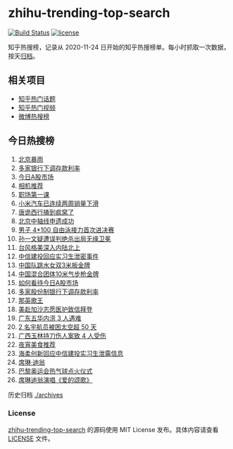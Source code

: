 # zhihu-trending-top-search

[![Build Status](https://github.com/justjavac/zhihu-trending-top-search/workflows/ci/badge.svg?branch=main)](https://github.com/justjavac/zhihu-trending-top-search/actions)
[![license](https://img.shields.io/github/license/justjavac/zhihu-trending-top-search)](https://github.com/justjavac/zhihu-trending-top-search/blob/main/LICENSE)

知乎热搜榜，记录从 2020-11-24 日开始的知乎热搜榜单。每小时抓取一次数据，按天[归档](./archives)。

## 相关项目

- [知乎热门话题](https://github.com/justjavac/zhihu-trending-hot-questions)
- [知乎热门视频](https://github.com/justjavac/zhihu-trending-hot-video)
- [微博热搜榜](https://github.com/justjavac/weibo-trending-hot-search)

## 今日热搜榜

<!-- BEGIN -->
<!-- 最后更新时间 Tue Jul 30 2024 22:10:51 GMT+0800 (China Standard Time) -->

1. [北京暴雨](https://www.zhihu.com/search?q=%E5%8C%97%E4%BA%AC%E6%9A%B4%E9%9B%A8)
1. [多家银行下调存款利率](https://www.zhihu.com/search?q=%E5%A4%9A%E5%AE%B6%E9%93%B6%E8%A1%8C%E4%B8%8B%E8%B0%83%E5%AD%98%E6%AC%BE%E5%88%A9%E7%8E%87)
1. [今日A股市场](https://www.zhihu.com/search?q=%E4%BB%8A%E6%97%A5A%E8%82%A1%E5%B8%82%E5%9C%BA)
1. [相机推荐](https://www.zhihu.com/search?q=%E7%9B%B8%E6%9C%BA%E6%8E%A8%E8%8D%90)
1. [职场第一课](https://www.zhihu.com/search?q=%E8%81%8C%E5%9C%BA%E7%AC%AC%E4%B8%80%E8%AF%BE)
1. [小米汽车已连续两周销量下滑](https://www.zhihu.com/search?q=%E5%B0%8F%E7%B1%B3%E6%B1%BD%E8%BD%A6%E5%B7%B2%E8%BF%9E%E7%BB%AD%E4%B8%A4%E5%91%A8%E9%94%80%E9%87%8F%E4%B8%8B%E6%BB%91)
1. [唐诡西行捅到疯窝了](https://www.zhihu.com/search?q=%E5%94%90%E8%AF%A1%E8%A5%BF%E8%A1%8C%E6%8D%85%E5%88%B0%E7%96%AF%E7%AA%9D%E4%BA%86)
1. [北京中轴线申遗成功](https://www.zhihu.com/search?q=%E5%8C%97%E4%BA%AC%E4%B8%AD%E8%BD%B4%E7%BA%BF%E7%94%B3%E9%81%97%E6%88%90%E5%8A%9F)
1. [男子 4*100 自由泳接力首次进决赛](https://www.zhihu.com/search?q=%E7%94%B7%E5%AD%90%204*100%20%E8%87%AA%E7%94%B1%E6%B3%B3%E6%8E%A5%E5%8A%9B%E9%A6%96%E6%AC%A1%E8%BF%9B%E5%86%B3%E8%B5%9B)
1. [孙一文疑遭误判绝杀出局无缘卫冕](https://www.zhihu.com/search?q=%E5%AD%99%E4%B8%80%E6%96%87%E7%96%91%E9%81%AD%E8%AF%AF%E5%88%A4%E7%BB%9D%E6%9D%80%E5%87%BA%E5%B1%80%E6%97%A0%E7%BC%98%E5%8D%AB%E5%86%95)
1. [台风格美深入内陆北上](https://www.zhihu.com/search?q=%E5%8F%B0%E9%A3%8E%E6%A0%BC%E7%BE%8E%E6%B7%B1%E5%85%A5%E5%86%85%E9%99%86%E5%8C%97%E4%B8%8A)
1. [中信建投回应实习生泄密事件](https://www.zhihu.com/search?q=%E4%B8%AD%E4%BF%A1%E5%BB%BA%E6%8A%95%E5%9B%9E%E5%BA%94%E5%AE%9E%E4%B9%A0%E7%94%9F%E6%B3%84%E5%AF%86%E4%BA%8B%E4%BB%B6)
1. [中国队跳水女双3米板金牌](https://www.zhihu.com/search?q=%E4%B8%AD%E5%9B%BD%E9%98%9F%E8%B7%B3%E6%B0%B4%E5%A5%B3%E5%8F%8C3%E7%B1%B3%E6%9D%BF%E9%87%91%E7%89%8C)
1. [中国混合团体10米气步枪金牌](https://www.zhihu.com/search?q=%E4%B8%AD%E5%9B%BD%E6%B7%B7%E5%90%88%E5%9B%A2%E4%BD%9310%E7%B1%B3%E6%B0%94%E6%AD%A5%E6%9E%AA%E9%87%91%E7%89%8C)
1. [如何看待今日A股市场](https://www.zhihu.com/search?q=%E5%A6%82%E4%BD%95%E7%9C%8B%E5%BE%85%E4%BB%8A%E6%97%A5A%E8%82%A1%E5%B8%82%E5%9C%BA)
1. [多家股份制银行下调存款利率](https://www.zhihu.com/search?q=%E5%A4%9A%E5%AE%B6%E8%82%A1%E4%BB%BD%E5%88%B6%E9%93%B6%E8%A1%8C%E4%B8%8B%E8%B0%83%E5%AD%98%E6%AC%BE%E5%88%A9%E7%8E%87)
1. [那英歌王](https://www.zhihu.com/search?q=%E9%82%A3%E8%8B%B1%E6%AD%8C%E7%8E%8B)
1. [美赴加沙志愿医护致信拜登](https://www.zhihu.com/search?q=%E7%BE%8E%E8%B5%B4%E5%8A%A0%E6%B2%99%E5%BF%97%E6%84%BF%E5%8C%BB%E6%8A%A4%E8%87%B4%E4%BF%A1%E6%8B%9C%E7%99%BB)
1. [广东五华内涝 3 人遇难](https://www.zhihu.com/search?q=%E5%B9%BF%E4%B8%9C%E4%BA%94%E5%8D%8E%E5%86%85%E6%B6%9D%203%20%E4%BA%BA%E9%81%87%E9%9A%BE)
1. [2 名宇航员被困太空超 50 天](https://www.zhihu.com/search?q=2%20%E5%90%8D%E5%AE%87%E8%88%AA%E5%91%98%E8%A2%AB%E5%9B%B0%E5%A4%AA%E7%A9%BA%E8%B6%85%2050%20%E5%A4%A9)
1. [广西玉林持刀伤人案致 4 人受伤](https://www.zhihu.com/search?q=%E5%B9%BF%E8%A5%BF%E7%8E%89%E6%9E%97%E6%8C%81%E5%88%80%E4%BC%A4%E4%BA%BA%E6%A1%88%E8%87%B4%204%20%E4%BA%BA%E5%8F%97%E4%BC%A4)
1. [夜宵美食推荐](https://www.zhihu.com/search?q=%E5%A4%9C%E5%AE%B5%E7%BE%8E%E9%A3%9F%E6%8E%A8%E8%8D%90)
1. [海柔创新回应中信建投实习生泄露信息](https://www.zhihu.com/search?q=%E6%B5%B7%E6%9F%94%E5%88%9B%E6%96%B0%E5%9B%9E%E5%BA%94%E4%B8%AD%E4%BF%A1%E5%BB%BA%E6%8A%95%E5%AE%9E%E4%B9%A0%E7%94%9F%E6%B3%84%E9%9C%B2%E4%BF%A1%E6%81%AF)
1. [席琳·迪翁](https://www.zhihu.com/search?q=%E5%B8%AD%E7%90%B3%C2%B7%E8%BF%AA%E7%BF%81)
1. [巴黎奥运会热气球点火仪式](https://www.zhihu.com/search?q=%E5%B7%B4%E9%BB%8E%E5%A5%A5%E8%BF%90%E4%BC%9A%E7%83%AD%E6%B0%94%E7%90%83%E7%82%B9%E7%81%AB%E4%BB%AA%E5%BC%8F)
1. [席琳迪翁演唱《爱的颂歌》](https://www.zhihu.com/search?q=%E5%B8%AD%E7%90%B3%E8%BF%AA%E7%BF%81%E6%BC%94%E5%94%B1%E3%80%8A%E7%88%B1%E7%9A%84%E9%A2%82%E6%AD%8C%E3%80%8B)

<!-- END -->

历史归档 [./archives](./archives)

### License

[zhihu-trending-top-search](https://github.com/justjavac/zhihu-trending-top-search) 的源码使用 MIT License
发布。具体内容请查看 [LICENSE](./LICENSE) 文件。

